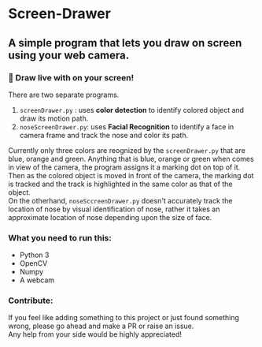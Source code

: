 # Screen-Drawer
## A simple program that lets you draw on screen using your web camera.

### :art: Draw live with on your screen!
There are two separate programs. 
1. `screenDrawer.py` : uses **color detection** to identify colored object and draw its motion path. 
2. `noseScreenDrawer.py`: uses **Facial Recognition** to identify a face in camera frame and track the nose and color its path.<br/>

Currently only three colors are reognized by the `screenDrawer.py` that are blue, orange and green. Anything that is blue, orange or green when comes in view of the camera, the program assigns it a marking dot on top of it. Then as the colored object is moved in front of the camera, the marking dot is tracked and the track is highlighted in the same color as that of the object.<br/>
On the otherhand, `noseSccreenDrawer.py` doesn't accurately track the location of nose by visual identification of nose, rather it takes an approximate location of nose depending upon the size of face.

### What you need to run this:
* Python 3
* OpenCV
* Numpy
* A webcam

### Contribute:
If you feel like adding something to this project or just found something wrong, please go ahead and make a PR or raise an issue. <br/>
Any help from your side would be highly appreciated!
